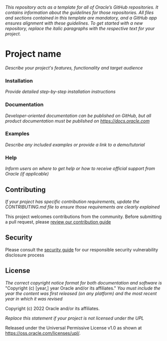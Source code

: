*This repository acts as a template for all of Oracle’s GitHub repositories. It contains information about the guidelines for those repositories. All files and sections contained in this template are mandatory, and a GitHub app ensures alignment with these guidelines. To get started with a new repository, replace the italic paragraphs with the respective text for your project.*

# Project name

*Describe your project's features, functionality and target audience*

### Installation

*Provide detailed step-by-step installation instructions*

### Documentation

*Developer-oriented documentation can be published on GitHub, but all product documentation must be published on <https://docs.oracle.com>*

### Examples

*Describe any included examples or provide a link to a demo/tutorial*

### Help

*Inform users on where to get help or how to receive official support from Oracle (if applicable)*

## Contributing

*If your project has specific contribution requirements, update the CONTRIBUTING.md file to ensure those requirements are clearly explained*

This project welcomes contributions from the community. Before submitting a pull request, please [review our contribution guide](./CONTRIBUTING.md)

## Security

Please consult the [security guide](./SECURITY.md) for our responsible security vulnerability disclosure process

## License

*The correct copyright notice format for both documentation and software is*
    "Copyright (c) [year,] year Oracle and/or its affiliates."
*You must include the year the content was first released (on any platform) and the most recent year in which it was revised*

Copyright (c) 2022 Oracle and/or its affiliates.

*Replace this statement if your project is not licensed under the UPL*

Released under the Universal Permissive License v1.0 as shown at
<https://oss.oracle.com/licenses/upl/>.
